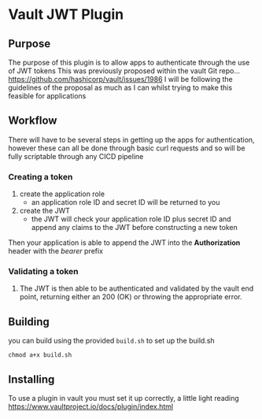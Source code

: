 # Vault JWT Plugin 

## Purpose
The purpose of this plugin is to allow apps to authenticate through the use of JWT tokens
This was previously proposed within the vault Git repo... https://github.com/hashicorp/vault/issues/1986
I will be following the guidelines of the proposal as much as I can whilst trying to make this feasible for applications

## Workflow
There will have to be several steps in getting up the apps for authentication, however these can all be done through basic curl requests and so will be fully scriptable through any CICD pipeline

### Creating a token
1. create the application role
    - an application role ID and secret ID will be returned to you
2. create the JWT
    - the JWT will check your application role ID plus secret ID and append any claims to the JWT before constructing a new token

Then your application is able to append the JWT into the **Authorization** header with the _bearer_ prefix

### Validating a token
1. The JWT is then able to be authenticated and validated by the vault end point, returning either an 200 (OK) or throwing the appropriate error.

## Building
you can build using the provided `build.sh` 
to set up the build.sh
```
chmod a+x build.sh
```

## Installing
To use a plugin in vault you must set it up correctly, a little light reading
https://www.vaultproject.io/docs/plugin/index.html
